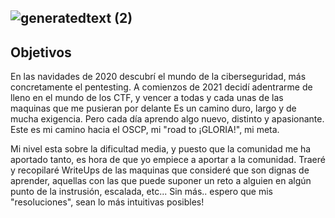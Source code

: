## ![generatedtext (2)](https://user-images.githubusercontent.com/87484792/127788028-330ab8cd-4fda-4a6c-b32d-c44881ee974f.png)

## Objetivos

En las navidades de 2020 descubrí el mundo de la ciberseguridad, más concretamente el pentesting. A comienzos de 2021 decidí adentrarme de lleno en el mundo de los CTF, y vencer a todas y cada unas de las maquinas que me pusieran por delante
Es un camino duro, largo y de mucha exigencia. Pero cada día aprendo algo nuevo, distinto y apasionante. 
Este es mi camino hacia el OSCP, mi "road to ¡GLORIA!", mi meta. 

Mi nivel esta sobre la dificultad media, y puesto que la comunidad me ha aportado tanto, es hora de que yo empiece a aportar a la comunidad. 
Traeré y recopilaré WriteUps de las maquinas que consideré que son dignas de aprender, aquellas con las que puede suponer un reto a alguien en algún punto de la instrusión, escalada, etc...
Sin más.. espero que mis "resoluciones", sean lo más intuitivas posibles!


